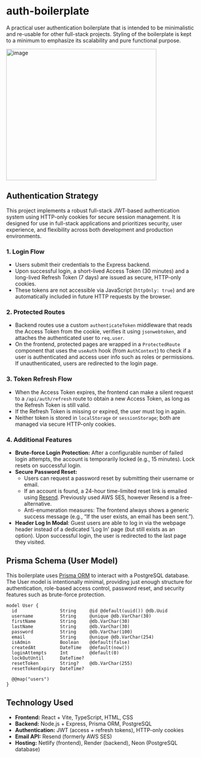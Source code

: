 # auth-boilerplate
A practical user authentication boilerplate that is intended to be minimalistic and re-usable for other full-stack projects. Styling of the boilerplate is kept to a minimum to emphasize its scalability and pure functional purpose.

<img width="400" height="350" alt="image" src="https://github.com/user-attachments/assets/7e5d9ac7-8a10-4d7f-a2b6-96579096c83e" />

## Authentication Strategy
This project implements a robust full-stack JWT-based authentication system using HTTP-only cookies for secure session management. It is designed for use in full-stack applications and prioritizes security, user experience, and flexibility across both development and production environments.

### 1. Login Flow
- Users submit their credentials to the Express backend.
- Upon successful login, a short-lived Access Token (30 minutes) and a long-lived Refresh Token (7 days) are issued as secure, HTTP-only cookies.
- These tokens are not accessible via JavaScript (`httpOnly: true`) and are automatically included in future HTTP requests by the browser.

### 2. Protected Routes
- Backend routes use a custom `authenticateToken` middleware that reads the Access Token from the cookie, verifies it using `jsonwebtoken`, and attaches the authenticated user to `req.user`.
- On the frontend, protected pages are wrapped in a `ProtectedRoute` component that uses the `useAuth` hook (from `AuthContext`) to check if a user is authenticated and access user info such as roles or permissions. If unauthenticated, users are redirected to the login page.

### 3. Token Refresh Flow
- When the Access Token expires, the frontend can make a silent request to a `/api/auth/refresh` route to obtain a new Access Token, as long as the Refresh Token is still valid.
- If the Refresh Token is missing or expired, the user must log in again.
- Neither token is stored in `localStorage` or `sessionStorage`; both are managed via secure HTTP-only cookies.

### 4. Additional Features
- **Brute-force Login Protection:** After a configurable number of failed login attempts, the account is temporarily locked (e.g., 15 minutes). Lock resets on successful login.
- **Secure Password Reset:**
  - Users can request a password reset by submitting their username or email.
  - If an account is found, a 24-hour time-limited reset link is emailed using [Resend](https://resend.com/). Previously used AWS SES, however Resend is a free-alternative.
  - Anti-enumeration measures: The frontend always shows a generic success message (e.g., “If the user exists, an email has been sent.”).
- **Header Log In Modal**: Guest users are able to log in via the webpage header instead of a dedicated 'Log In' page (but still exists as an option). Upon successful login, the user is redirected to the last page they visited.

## Prisma Schema (User Model)
This boilerplate uses [Prisma ORM](https://www.prisma.io/) to interact with a PostgreSQL database. The User model is intentionally minimal, providing just enough structure for authentication, role-based access control, password reset, and security features such as brute-force protection.

```prisma
model User {
  id                String     @id @default(uuid()) @db.Uuid
  username          String     @unique @db.VarChar(30)
  firstName         String     @db.VarChar(30)
  lastName          String     @db.VarChar(30)
  password          String     @db.VarChar(100)
  email             String     @unique @db.VarChar(254)
  isAdmin           Boolean    @default(false)
  createdAt         DateTime   @default(now())
  loginAttempts     Int        @default(0)
  lockOutUntil      DateTime?
  resetToken        String?    @db.VarChar(255)
  resetTokenExpiry  DateTime?

  @@map("users")
}
```

## Technology Used
- **Frontend:** React + Vite, TypeScript, HTML, CSS
- **Backend:** Node.js + Express, Prisma ORM, PostgreSQL
- **Authentication:** JWT (access + refresh tokens), HTTP-only cookies
- **Email API:** Resend (formerly AWS SES)
- **Hosting:** Netlify (frontend), Render (backend), Neon (PostgreSQL database)
